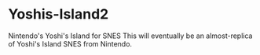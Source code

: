 # Yoshis-Island2
Nintendo's Yoshi's Island for SNES
This will eventually be an almost-replica of Yoshi's Island SNES from Nintendo.

